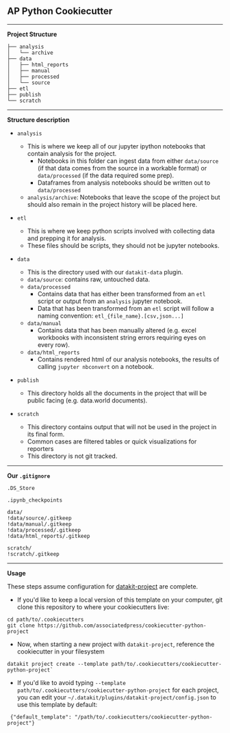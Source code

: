 ## AP Python Cookiecutter
---
**Project Structure**
```
├── analysis
│   └── archive
├── data
│   ├── html_reports
│   ├── manual
│   ├── processed
│   └── source
├── etl
├── publish
└── scratch
```
---

**Structure description**
- `analysis`
  - This is where we keep all of our jupyter ipython notebooks that contain analysis for the project.
    - Notebooks in this folder can ingest data from either `data/source` (if that data comes from the source in a workable format) or `data/processed` (if the data required some prep).
    - Dataframes from analysis notebooks should be written out to `data/processed`
  - `analysis/archive`: Notebooks that leave the scope of the project but should also remain in the project history will be placed here.

- `etl`
  - This is where we keep python scripts involved with collecting data and prepping it for analysis.
  - These files should be scripts, they should not be jupyter notebooks.

- `data`
  - This is the directory used with our `datakit-data` plugin.
  - `data/source`: contains raw, untouched data.
  - `data/processed`
    - Contains data that has either been transformed from an `etl` script or output from an `analysis` jupyter notebook.
    - Data that has been transformed from an `etl` script will follow a naming convention: `etl_{file_name}.[csv,json...]`
  - `data/manual`
    - Contains data that has been manually altered (e.g. excel workbooks with inconsistent string errors requiring eyes on every row).
  - `data/html_reports`
    - Contains rendered html of our analysis notebooks, the results of calling `jupyter nbconvert` on a notebook.

- `publish`
  - This directory holds all the documents in the project that will be public facing (e.g. data.world documents).

- `scratch`
  - This directory contains output that will not be used in the project in its final form.
  - Common cases are filtered tables or quick visualizations for reporters
  - This directory is not git tracked.
---

**Our `.gitignore`**

```
.DS_Store

.ipynb_checkpoints

data/
!data/source/.gitkeep
!data/manual/.gitkeep
!data/processed/.gitkeep
!data/html_reports/.gitkeep

scratch/
!scratch/.gitkeep
```
---
**Usage**

These steps assume configuration for [datakit-project](https://github.com/associatedpress/datakit-project) are complete.

- If you'd like to keep a local version of this template on your computer, git clone this repository to where your cookiecutters live: 
```
cd path/to/.cookiecutters
git clone https://github.com/associatedpress/cookiecutter-python-project
```
- Now, when starting a new project with `datakit-project`, reference the cookiecutter in your filesystem
```
datakit project create --template path/to/.cookiecutters/cookiecutter-python-project`
```

- If you'd like to avoid typing `--template path/to/.cookiecutters/cookiecutter-python-project` for each project, you can edit your `~/.datakit/plugins/datakit-project/config.json` to use this template by default:
```
 {"default_template": "/path/to/.cookiecutters/cookiecutter-python-project"}
```